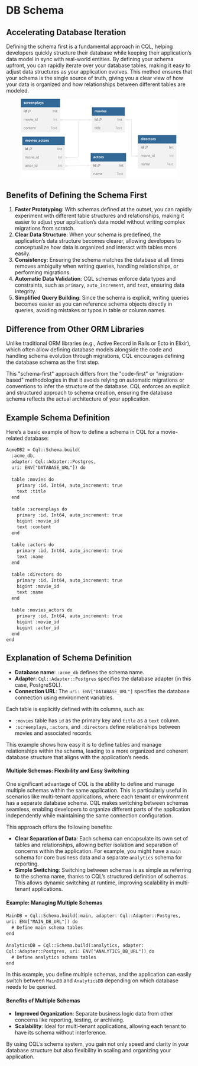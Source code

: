 # DB Schema

## Accelerating Database Iteration

Defining the schema first is a fundamental approach in CQL, helping developers quickly structure their database while keeping their application’s data model in sync with real-world entities. By defining your schema upfront, you can rapidly iterate over your database tables, making it easy to adjust data structures as your application evolves. This method ensures that your schema is the single source of truth, giving you a clear view of how your data is organized and how relationships between different tables are modeled.

<div data-full-width="true">

<figure><img src="../.gitbook/assets/Untitled.svg" alt=""><figcaption></figcaption></figure>

</div>

## Benefits of Defining the Schema First

1. **Faster Prototyping**: With schemas defined at the outset, you can rapidly experiment with different table structures and relationships, making it easier to adjust your application’s data model without writing complex migrations from scratch.
2. **Clear Data Structure**: When your schema is predefined, the application’s data structure becomes clearer, allowing developers to conceptualize how data is organized and interact with tables more easily.
3. **Consistency**: Ensuring the schema matches the database at all times removes ambiguity when writing queries, handling relationships, or performing migrations.
4. **Automatic Data Validation**: CQL schemas enforce data types and constraints, such as `primary`, `auto_increment`, and `text`, ensuring data integrity.
5. **Simplified Query Building**: Since the schema is explicit, writing queries becomes easier as you can reference schema objects directly in queries, avoiding mistakes or typos in table or column names.

## **Difference from Other ORM Libraries**

Unlike traditional ORM libraries (e.g., Active Record in Rails or Ecto in Elixir), which often allow defining database models alongside the code and handling schema evolution through migrations, CQL encourages defining the database schema as the first step.

This "schema-first" approach differs from the "code-first" or "migration-based" methodologies in that it avoids relying on automatic migrations or conventions to infer the structure of the database. CQL enforces an explicit and structured approach to schema creation, ensuring the database schema reflects the actual architecture of your application.

## **Example Schema Definition**

Here’s a basic example of how to define a schema in CQL for a movie-related database:

```crystal
AcmeDB2 = Cql::Schema.build(
  :acme_db,
  adapter: Cql::Adapter::Postgres,
  uri: ENV["DATABASE_URL"]) do

  table :movies do
    primary :id, Int64, auto_increment: true
    text :title
  end

  table :screenplays do
    primary :id, Int64, auto_increment: true
    bigint :movie_id
    text :content
  end

  table :actors do
    primary :id, Int64, auto_increment: true
    text :name
  end

  table :directors do
    primary :id, Int64, auto_increment: true
    bigint :movie_id
    text :name
  end

  table :movies_actors do
    primary :id, Int64, auto_increment: true
    bigint :movie_id
    bigint :actor_id
  end
end
```

## Explanation of Schema Definition

* **Database name**: `:acme_db` defines the schema name.
* **Adapter**: `Cql::Adapter::Postgres` specifies the database adapter (in this case, PostgreSQL).
* **Connection URL**: The `uri: ENV["DATABASE_URL"]` specifies the database connection using environment variables.

Each table is explicitly defined with its columns, such as:

* `:movies` table has `id` as the primary key and `title` as a `text` column.
* `:screenplays`, `:actors`, and `:directors` define relationships between movies and associated records.

This example shows how easy it is to define tables and manage relationships within the schema, leading to a more organized and coherent database structure that aligns with the application’s needs.

#### **Multiple Schemas: Flexibility and Easy Switching**

One significant advantage of CQL is the ability to define and manage multiple schemas within the same application. This is particularly useful in scenarios like multi-tenant applications, where each tenant or environment has a separate database schema. CQL makes switching between schemas seamless, enabling developers to organize different parts of the application independently while maintaining the same connection configuration.

This approach offers the following benefits:

* **Clear Separation of Data**: Each schema can encapsulate its own set of tables and relationships, allowing better isolation and separation of concerns within the application. For example, you might have a `main` schema for core business data and a separate `analytics` schema for reporting.
* **Simple Switching**: Switching between schemas is as simple as referring to the schema name, thanks to CQL’s structured definition of schemas. This allows dynamic switching at runtime, improving scalability in multi-tenant applications.

#### **Example: Managing Multiple Schemas**

```crystal
MainDB = Cql::Schema.build(:main, adapter: Cql::Adapter::Postgres, uri: ENV["MAIN_DB_URL"]) do
  # Define main schema tables
end

AnalyticsDB = Cql::Schema.build(:analytics, adapter: Cql::Adapter::Postgres, uri: ENV["ANALYTICS_DB_URL"]) do
  # Define analytics schema tables
end
```

In this example, you define multiple schemas, and the application can easily switch between `MainDB` and `AnalyticsDB` depending on which database needs to be queried.

#### **Benefits of Multiple Schemas**

* **Improved Organization**: Separate business logic data from other concerns like reporting, testing, or archiving.
* **Scalability**: Ideal for multi-tenant applications, allowing each tenant to have its schema without interference.

By using CQL’s schema system, you gain not only speed and clarity in your database structure but also flexibility in scaling and organizing your application.
